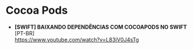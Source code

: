 # Cocoa Pods

- **[SWIFT] BAIXANDO DEPENDÊNCIAS COM COCOAPODS NO SWIFT** [PT-BR] \
https://www.youtube.com/watch?v=L83iV0J4sTg